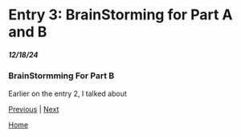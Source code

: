 # Entry 3: BrainStorming for Part A and B
##### 12/18/24

### BrainStormming For Part B
Earlier on the entry 2, I talked about 


[Previous](entry02.md) | [Next](entry04.md)

[Home](../README.md)
